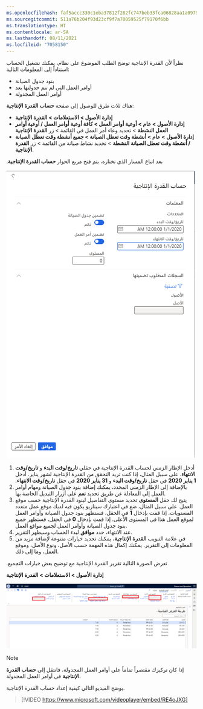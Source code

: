 ```yaml
---
ms.openlocfilehash: faf5accc330c1eba37812f282fc747beb33fca06828aa1a09791276a258c7182
ms.sourcegitcommit: 511a76b204f93d23cf9f7a70059525f79170f6bb
ms.translationtype: HT
ms.contentlocale: ar-SA
ms.lasthandoff: 08/11/2021
ms.locfileid: "7058150"
---
```

نظراً لأن القدرة الإنتاجية توضح الطلب الموضوع على نظام، يمكنك تشغيل الحساب استناداً إلى المعلومات التالية:

- بنود جدول الصيانة
- أوامر العمل التي لم تتم جدولتها بعد
- أوامر العمل المجدولة

هناك ثلاث طرق للوصول إلى صفحة **‏‫حساب القدرة الإنتاجية‬**:

- **إدارة الأصول > الاستعلامات > القدرة الإنتاجية**
- **إدارة الأصول > عام > أوعية أوامر العمل > ‏‫كافة أوعية أوامر العمل / أوعية أوامر العمل النشطة** > تحديد وعاء أمر العمل في القائمة > زر **القدرة الإنتاجية**
- **إدارة الأصول > عام > أنشطة وقت تعطل الصيانة > جميع أنشطة وقت تعطل الصيانة / أنشطة وقت تعطل الصيانة النشطة** > تحديد نشاط صيانة من القائمة > زر **القدرة الإنتاجية**.

بعد اتباع المسار الذي تختاره، ‏‫يتم فتح مربع الحوار **‏‫حساب القدرة الإنتاجية‬**.

[![لقطة شاشة لمربع الحوار "حساب القدرة الإنتاجية".](../media/calculate-capacity-load-ss.png)](../media/calculate-capacity-load-ss.png#lightbox)

1.  أدخل الإطار الزمني لحساب القدرة الإنتاجية في حقلي **تاريخ/وقت البدء** و **تاريخ/وقت الانتهاء**. على سبيل المثال، إذا كنت تريد التحقق من القدرة الإنتاجية لشهر يناير. أدخل **1 يناير 2020** في حقل **‬‏‫تاريخ/وقت البدء** و **31 يناير 2020** في حقل **‬‏‫تاريخ/وقت الانتهاء‬‏‫**. 
2.  بالإضافة إلى الإطار الزمني المحدد، يمكنك إضافة بنود جدول الصيانة ومهام أوامر العمل إلى المعادلة عن طريق تحديد **نعم** على أزرار التبديل الخاصة بها.
3.  يتيح لك حقل **المستوى** تحديد مستوى التفاصيل لبنود القدرة الإنتاجية حسب موقع العمل. على سبيل المثال، ضع في اعتبارك سيناريو يكون فيه لديك موقع عمل متعدد المستويات. إذا قمت بإدخال **1** في الحقل، فستظهر بنود جدول الصيانة وأوامر العمل لموقع العمل هذا في المستوى الأعلى. إذا قمت بإدخال **0** في الحقل، فستظهر جميع بنود جدول الصيانة وأوامر العمل لجميع مواقع العمل.
4.  عند الانتهاء، حدد **موافق** لبدء الحساب وسيظهر التقرير.
5.  في علامة التبويب **القدرة الإنتاجية**، يمكنك تحديد خيارات متنوعة لإضافة مزيد من المعلومات إلى التقرير. يمكنك إكمال هذه المهمة حسب الأصل، ونوع الأصل، وموقع العمل، وما إلى ذلك.

‏‫تعرض الصورة التالية تقرير القدرة الإنتاجية مع توضيح بعض خيارات التجميع.

**إدارة الأصول > الاستعلامات > القدرة الإنتاجية**

[![لقطة شاشة لتقرير القدرة الإنتاجية مع توضيح خيارات التجميع.](../media/capacity-load-planning2-ssm.png)](../media/capacity-load-planning2-ssm.png#lightbox)  


> [!NOTE]
> إذا كان تركيزك مقتصراً تماماً على أوامر العمل المجدولة‬، فانتقل إلى **حساب القدرة الإنتاجية** في أوامر العمل المجدولة.

يوضح الفيديو التالي كيفية إعداد حساب القدرة الإنتاجية.

 > [!VIDEO https://www.microsoft.com/videoplayer/embed/RE4oJXG]


